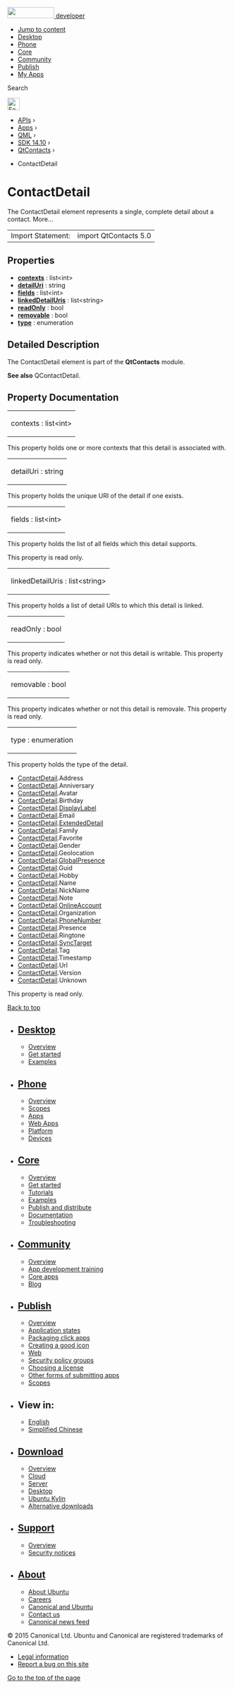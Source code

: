<a href="https://developer.ubuntu.com/" class="logo-ubuntu"><img src="https://developer.ubuntu.com/assets/sites/ubuntu/latest/u/img/logos/logo-ubuntu-orange.svg" width="106" height="25" /> <span>developer</span></a>

-   [Jump to content](index.html#main-content)
-   [Desktop](https://developer.ubuntu.com/en/desktop/)
-   [Phone](https://developer.ubuntu.com/en/phone/)
-   [Core](https://developer.ubuntu.com/core)
-   [Community](https://developer.ubuntu.com/en/community/)
-   [Publish](https://developer.ubuntu.com/en/publish/)
-   [My Apps](https://myapps.developer.ubuntu.com/)

Search

<img src="https://developer.ubuntu.com/assets/sites/ubuntu/latest/u/img/search-white.svg" alt="Search" height="28" />

-   [APIs](../../../../index.html) ›
-   [Apps](../../../index.html) ›
-   [QML](../../index.html) ›
-   [SDK 14.10](../index.html) ›
-   [QtContacts](../QtContacts/index.html) ›

<!-- -->

-   ContactDetail

ContactDetail
=============

<span class="subtitle"></span>
The ContactDetail element represents a single, complete detail about a contact. More...

|                   |                       |
|-------------------|-----------------------|
| Import Statement: | import QtContacts 5.0 |

<span id="properties"></span>
Properties
----------

-   ****[contexts](index.html#contexts-prop)**** : list&lt;int&gt;
-   ****[detailUri](index.html#detailUri-prop)**** : string
-   ****[fields](index.html#fields-prop)**** : list&lt;int&gt;
-   ****[linkedDetailUris](index.html#linkedDetailUris-prop)**** : list&lt;string&gt;
-   ****[readOnly](index.html#readOnly-prop)**** : bool
-   ****[removable](index.html#removable-prop)**** : bool
-   ****[type](index.html#type-prop)**** : enumeration

<span id="details"></span>
Detailed Description
--------------------

The ContactDetail element is part of the **QtContacts** module.

**See also** QContactDetail.

Property Documentation
----------------------

<table>
<colgroup>
<col width="100%" />
</colgroup>
<tbody>
<tr class="odd">
<td><p><span id="contexts-prop"></span><span class="name">contexts</span> : <span class="type">list</span>&lt;<span class="type">int</span>&gt;</p></td>
</tr>
</tbody>
</table>

This property holds one or more contexts that this detail is associated with.

<table>
<colgroup>
<col width="100%" />
</colgroup>
<tbody>
<tr class="odd">
<td><p><span id="detailUri-prop"></span><span class="name">detailUri</span> : <span class="type">string</span></p></td>
</tr>
</tbody>
</table>

This property holds the unique URI of the detail if one exists.

<table>
<colgroup>
<col width="100%" />
</colgroup>
<tbody>
<tr class="odd">
<td><p><span id="fields-prop"></span><span class="name">fields</span> : <span class="type">list</span>&lt;<span class="type">int</span>&gt;</p></td>
</tr>
</tbody>
</table>

This property holds the list of all fields which this detail supports.

This property is read only.

<table>
<colgroup>
<col width="100%" />
</colgroup>
<tbody>
<tr class="odd">
<td><p><span id="linkedDetailUris-prop"></span><span class="name">linkedDetailUris</span> : <span class="type">list</span>&lt;<span class="type">string</span>&gt;</p></td>
</tr>
</tbody>
</table>

This property holds a list of detail URIs to which this detail is linked.

<table>
<colgroup>
<col width="100%" />
</colgroup>
<tbody>
<tr class="odd">
<td><p><span id="readOnly-prop"></span><span class="name">readOnly</span> : <span class="type">bool</span></p></td>
</tr>
</tbody>
</table>

This property indicates whether or not this detail is writable. This property is read only.

<table>
<colgroup>
<col width="100%" />
</colgroup>
<tbody>
<tr class="odd">
<td><p><span id="removable-prop"></span><span class="name">removable</span> : <span class="type">bool</span></p></td>
</tr>
</tbody>
</table>

This property indicates whether or not this detail is removale. This property is read only.

<table>
<colgroup>
<col width="100%" />
</colgroup>
<tbody>
<tr class="odd">
<td><p><span id="type-prop"></span><span class="name">type</span> : <span class="type">enumeration</span></p></td>
</tr>
</tbody>
</table>

This property holds the type of the detail.

-   [ContactDetail](index.html).Address
-   [ContactDetail](index.html).Anniversary
-   [ContactDetail](index.html).Avatar
-   [ContactDetail](index.html).Birthday
-   [ContactDetail](index.html).[DisplayLabel](../QtContacts.DisplayLabel/index.html)
-   [ContactDetail](index.html).Email
-   [ContactDetail](index.html).[ExtendedDetail](../QtContacts.ExtendedDetail/index.html)
-   [ContactDetail](index.html).Family
-   [ContactDetail](index.html).Favorite
-   [ContactDetail](index.html).Gender
-   [ContactDetail](index.html).Geolocation
-   [ContactDetail](index.html).[GlobalPresence](../QtContacts.GlobalPresence/index.html)
-   [ContactDetail](index.html).Guid
-   [ContactDetail](index.html).Hobby
-   [ContactDetail](index.html).Name
-   [ContactDetail](index.html).NickName
-   [ContactDetail](index.html).Note
-   [ContactDetail](index.html).[OnlineAccount](../QtContacts.OnlineAccount/index.html)
-   [ContactDetail](index.html).Organization
-   [ContactDetail](index.html).[PhoneNumber](../QtContacts.PhoneNumber/index.html)
-   [ContactDetail](index.html).Presence
-   [ContactDetail](index.html).Ringtone
-   [ContactDetail](index.html).[SyncTarget](../QtContacts.SyncTarget/index.html)
-   [ContactDetail](index.html).Tag
-   [ContactDetail](index.html).Timestamp
-   [ContactDetail](index.html).Url
-   [ContactDetail](index.html).Version
-   [ContactDetail](index.html).Unknown

This property is read only.

[Back to top](index.html#)

-   [Desktop](https://developer.ubuntu.com/en/desktop/)
    ---------------------------------------------------

    -   [Overview](https://developer.ubuntu.com/en/desktop/)
    -   [Get started](http://snapcraft.io/?utm_source=developer.ubuntu.com&utm_medium=devportal&utm_term=snaps%20snapcraft%20desktop&utm_content=menu&utm_campaign=duc_snappers)
    -   [Examples](https://github.com/ubuntu/snappy-playpen)

-   [Phone](https://developer.ubuntu.com/en/phone/)
    -----------------------------------------------

    -   [Overview](https://developer.ubuntu.com/en/phone/)
    -   [Scopes](https://developer.ubuntu.com/en/phone/scopes/)
    -   [Apps](https://developer.ubuntu.com/en/phone/apps/)
    -   [Web Apps](https://developer.ubuntu.com/en/phone/web/)
    -   [Platform](https://developer.ubuntu.com/en/phone/platform/)
    -   [Devices](https://developer.ubuntu.com/en/phone/devices/)

-   [Core](https://developer.ubuntu.com/core)
    -----------------------------------------

    -   [Overview](https://developer.ubuntu.com/core)
    -   [Get started](https://developer.ubuntu.com/core/get-started)
    -   [Tutorials](https://developer.ubuntu.com/core/tutorials)
    -   [Examples](https://developer.ubuntu.com/core/examples)
    -   [Publish and distribute](https://developer.ubuntu.com/core/publish-and-distribute)
    -   [Documentation](https://developer.ubuntu.com/core/documentation)
    -   [Troubleshooting](https://developer.ubuntu.com/core/troubleshooting)

-   [Community](https://developer.ubuntu.com/en/community/)
    -------------------------------------------------------

    -   [Overview](https://developer.ubuntu.com/en/community/)
    -   [App development training](https://developer.ubuntu.com/en/community/training/)
    -   [Core apps](https://developer.ubuntu.com/en/community/core-apps/)
    -   [Blog](https://developer.ubuntu.com/en/community/blog/)

-   [Publish](https://developer.ubuntu.com/en/publish/)
    ---------------------------------------------------

    -   [Overview](https://developer.ubuntu.com/en/publish/)
    -   [Application states](https://developer.ubuntu.com/en/publish/application-states/)
    -   [Packaging click apps](https://developer.ubuntu.com/en/publish/packaging-click-apps/)
    -   [Creating a good icon](https://developer.ubuntu.com/en/publish/creating-a-good-icon/)
    -   [Web](https://developer.ubuntu.com/en/publish/web/)
    -   [Security policy groups](https://developer.ubuntu.com/en/publish/security-policy-groups/)
    -   [Choosing a license](https://developer.ubuntu.com/en/publish/choosing-a-license/)
    -   [Other forms of submitting apps](https://developer.ubuntu.com/en/publish/other-forms-of-submitting-apps/)
    -   [Scopes](https://developer.ubuntu.com/en/publish/scopes/)

-   View in:
    --------

    -   [English](index.html "Change to language: English")
    -   [Simplified Chinese](index.html "Change to language: Simplified Chinese")

-   [Download](http://ubuntu.com/download/)
    ---------------------------------------

    -   [Overview](http://ubuntu.com/download)
    -   [Cloud](http://ubuntu.com/download/cloud)
    -   [Server](http://ubuntu.com/download/server)
    -   [Desktop](http://ubuntu.com/download/desktop)
    -   [Ubuntu Kylin](http://ubuntu.com/download/ubuntu-kylin)
    -   [Alternative downloads](http://ubuntu.com/download/alternative-downloads)

-   [Support](http://ubuntu.com/support/)
    -------------------------------------

    -   [Overview](http://ubuntu.com/support)
    -   [Security notices](http://www.ubuntu.com/usn/)

-   [About](http://ubuntu.com/about/)
    ---------------------------------

    -   [About Ubuntu](http://ubuntu.com/about/about-ubuntu)
    -   [Careers](http://www.canonical.com/careers)
    -   [Canonical and Ubuntu](http://ubuntu.com/about/canonical-and-ubuntu)
    -   [Contact us](http://ubuntu.com/about/contact-us)
    -   [Canonical news feed](http://insights.ubuntu.com/feed/)

© 2015 Canonical Ltd. Ubuntu and Canonical are registered trademarks of Canonical Ltd.

-   [Legal information](http://www.ubuntu.com/legal)
-   [Report a bug on this site](https://bugs.launchpad.net/developer-ubuntu-com/)

<span class="accessibility-aid">[Go to the top of the page](index.html#)</span>
